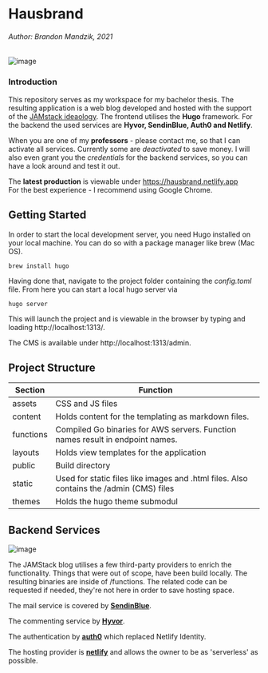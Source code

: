# Hausbrand

###### Author: Brandon Mandzik, 2021

![image](https://user-images.githubusercontent.com/35039517/119002497-396e7680-b98d-11eb-85f6-cdc598d1eb69.png)

### Introduction

This repository serves as my workspace for my bachelor thesis. The resulting application is a web blog developed and hosted with the support of the [JAMstack ideaology](https://jamstack.org). The frontend utilises the **Hugo** framework. For the backend the used services are **Hyvor, SendinBlue, Auth0 and Netlify**. 

When you are one of my **professors** - please contact me, so that I can activate all services. Currently some are *deactivated* to save money. I will also even grant you the *credentials* for the backend services, so you can have a look around and test it out.

The **latest production** is viewable under https://hausbrand.netlify.app <br>
For the best experience - I recommend  using Google Chrome.



## Getting Started

In order to start the local development server, you need Hugo installed on your local machine. You can do so with a package manager like brew (Mac OS).

```shell
brew install hugo
```

Having done that, navigate to the project folder containing the _config.toml_ file.
From here you can start a local hugo server via

```shell
hugo server
```

This will launch the project and is viewable in the browser by typing and loading http://localhost:1313/.

The CMS is available under http://localhost:1313/admin.



## Project Structure

| Section   | Function                                                     |
| --------- | ------------------------------------------------------------ |
| assets    | CSS and JS files                                             |
| content   | Holds content for the templating as markdown files.          |
| functions | Compiled Go binaries for AWS servers. Function names result in endpoint names. |
| layouts   | Holds view templates for the application                     |
| public    | Build directory                                              |
| static    | Used for static files like images and .html files. Also contains the /admin (CMS) files |
| themes    | Holds the hugo theme submodul                                |



## Backend Services

![image](https://user-images.githubusercontent.com/35039517/119002391-1f349880-b98d-11eb-893d-68d0c4808b01.png)

The JAMStack blog utilises a few third-party providers to enrich the functionality. Things that were out of scope, have been build locally. The resulting binaries are inside of /functions. The related code can be requested if needed, they're not here in order to save hosting space. 

The mail service is covered by [**SendinBlue**]().

The commenting service by [__Hyvor__]().

The authentication by [__auth0__]() which replaced Netlify Identity. 

The hosting provider is [**netlify**]() and allows the owner to be as 'serverless' as possible. 

